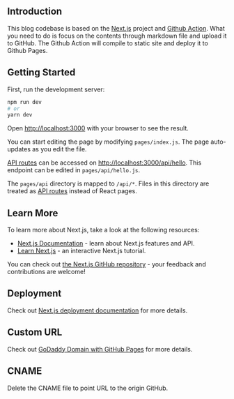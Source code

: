 ## Introduction

This blog codebase is based on the [Next.js](https://nextjs.org/) project and [Github Action](https://github.com/features/actions).
What you need to do is focus on the contents through markdown file and upload it to GitHub. The Github Action will compile to static site and deploy it to Github Pages.

## Getting Started

First, run the development server:

```bash
npm run dev
# or
yarn dev
```

Open [http://localhost:3000](http://localhost:3000) with your browser to see the result.

You can start editing the page by modifying `pages/index.js`. The page auto-updates as you edit the file.

[API routes](https://nextjs.org/docs/api-routes/introduction) can be accessed on [http://localhost:3000/api/hello](http://localhost:3000/api/hello). This endpoint can be edited in `pages/api/hello.js`.

The `pages/api` directory is mapped to `/api/*`. Files in this directory are treated as [API routes](https://nextjs.org/docs/api-routes/introduction) instead of React pages.

## Learn More

To learn more about Next.js, take a look at the following resources:

- [Next.js Documentation](https://nextjs.org/docs) - learn about Next.js features and API.
- [Learn Next.js](https://nextjs.org/learn) - an interactive Next.js tutorial.

You can check out [the Next.js GitHub repository](https://github.com/vercel/next.js/) - your feedback and contributions are welcome!

## Deployment

Check out [Next.js deployment documentation](https://nextjs.org/docs/deployment) for more details.

## Custom URL

Check out [GoDaddy Domain with GitHub Pages](https://jinnabalu.medium.com/godaddy-domain-with-github-pages-62aed906d4ef) for more details.

## CNAME
Delete the CNAME file to point URL to the origin GitHub.